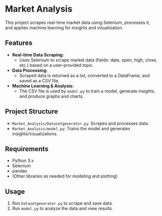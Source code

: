 # Market Analysis

This project scrapes real-time market data using Selenium, processes it, and applies machine learning for insights and visualization.

## Features
- **Real-time Data Scraping:**
  - Uses Selenium to scrape market data (fields: date, open, high, close, etc.) based on a user-provided topic.
- **Data Processing:**
  - Scraped data is returned as a list, converted to a DataFrame, and saved as a CSV file.
- **Machine Learning & Analysis:**
  - The CSV file is used by `model.py` to train a model, generate insights, and produce graphs and charts.

## Project Structure
- `Market_Analysis/Datasetgenerator.py`: Scrapes and processes data.
- `Market_Analysis/model.py`: Trains the model and generates insights/visualizations.

## Requirements
- Python 3.x
- Selenium
- pandas
- (Other libraries as needed for modeling and plotting)

## Usage
1. Run `Datasetgenerator.py` to scrape and save data.
2. Run `model.py` to analyze the data and view results.

